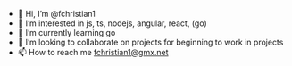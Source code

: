 - 👋 Hi, I’m @fchristian1
- 👀 I’m interested in js, ts, nodejs, angular, react, (go)
- 🌱 I’m currently learning go
- 💞️ I’m looking to collaborate on projects for beginning to work in projects
- 📫 How to reach me fchristian1@gmx.net

<!---
fchristian1/fchristian1 is a ✨ special ✨ repository because its `README.md` (this file) appears on your GitHub profile.
You can click the Preview link to take a look at your changes.
--->

